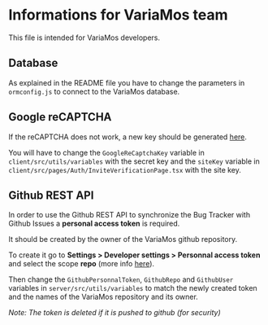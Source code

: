 # Informations for VariaMos team
This file is intended for VariaMos developers.

## Database
As explained in the README file you have to change the parameters in `ormconfig.js` to connect to the VariaMos database.

## Google reCAPTCHA
If the reCAPTCHA does not work, a new key should be generated [here](https://www.google.com/recaptcha/admin/create).

You will have to change the `GoogleReCaptchaKey` variable in `client/src/utils/variables` with the secret key and 
the `siteKey` variable in `client/src/pages/Auth/InviteVerificationPage.tsx` with the site key.

## Github REST API
In order to use the Github REST API to synchronize the Bug Tracker with Github Issues a **personal access token** is required.

It should be created by the owner of the VariaMos github repository.

To create it go to **Settings > Developer settings > Personnal access token** and select the scope **repo** (more info [here](https://docs.github.com/en/enterprise-server@3.4/authentication/keeping-your-account-and-data-secure/creating-a-personal-access-token#creating-a-token)).

Then change the `GithubPersonnalToken`, `GithubRepo` and `GithubUser` variables in `server/src/utils/variables` to match the newly created token and the names of the VariaMos repository and its owner.

*Note: The token is deleted if it is pushed to github (for security)*

